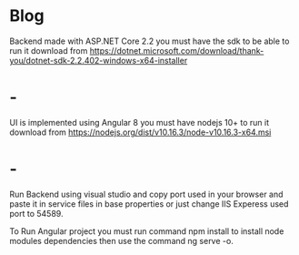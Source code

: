 # Blog

Backend made with ASP.NET Core 2.2 you must have the sdk to be able to run it download from https://dotnet.microsoft.com/download/thank-you/dotnet-sdk-2.2.402-windows-x64-installer

# -

UI is implemented using Angular 8 you must have nodejs 10+ to run it download from https://nodejs.org/dist/v10.16.3/node-v10.16.3-x64.msi

# -

Run Backend using visual studio and copy port used in your browser and paste it in service files in base properties or just change IIS Experess used port to 54589.

To Run Angular project you must run command npm install to install node modules dependencies then use the command ng serve -o.

